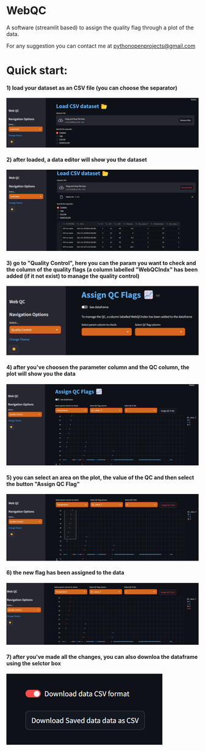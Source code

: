 # WebQC

A software (streamlit based) to assign the quality flag through a plot of the data.

For any suggestion you can contact me at pythonopenprojects@gmail.com



# Quick start:

#### 1) load your dataset as an CSV file (you can choose the separator)

![logo](https://github.com/PythonOpenProjects/WebQC/blob/main/images/step1.png)

#### 2) after loaded, a data editor will show you the dataset

![logo](https://github.com/PythonOpenProjects/WebQC/blob/main/images/step2.png)

#### 3) go to "Quality Control", here you can the param you want to check and the column of the quality flags (a column labelled "WebQCIndx" has been added (if it not exist) to manage the quality control)

![logo](https://github.com/PythonOpenProjects/WebQC/blob/main/images/step3.png)

#### 4) after you've choosen the parameter column and the QC column, the plot will show you the data

![logo](https://github.com/PythonOpenProjects/WebQC/blob/main/images/step4.png)

#### 5) you can select an area on the plot, the value of the QC and then select the button "Assign QC Flag"

![logo](https://github.com/PythonOpenProjects/WebQC/blob/main/images/step5.png)

#### 6) the new flag has been assigned to the data 

![logo](https://github.com/PythonOpenProjects/WebQC/blob/main/images/step6.png)

#### 7) after you've made all the changes, you can also downloa the dataframe using the selctor box

![logo](https://github.com/PythonOpenProjects/WebQC/blob/main/images/step7.png)
